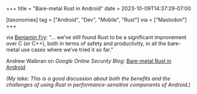 +++
title = "Bare-metal Rust in Android"
date = 2023-10-09T14:37:29-07:00

[taxonomies]
tag = ["Android", "Dev", "Mobile", "Rust"]
via = ["Mastodon"]
+++

via [Benjamin Fry](https://hachyderm.io/@bluejekyll/111206341308524409): “… we’ve still found Rust to be a significant improvement over C (or C++), both in terms of safety and productivity, in all the bare-metal use cases where we’ve tried it so far.”

<!-- more -->

Andrew Walbran on _Google Online Security Blog_: [Bare-metal Rust in Android](https://security.googleblog.com/2023/10/bare-metal-rust-in-android.html?m=1)

_(My take: This is a good discussion about both the benefits and the challenges of using Rust in performance-sensitive components of Android.)_
